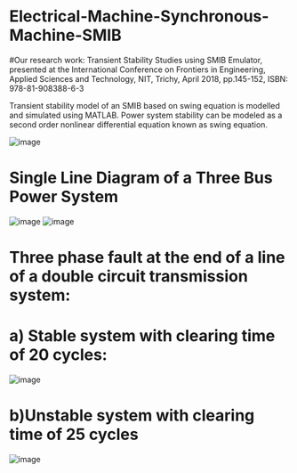 # Electrical-Machine-Synchronous-Machine-SMIB
#Our research work: Transient Stability Studies using SMIB Emulator, presented at the International Conference on Frontiers in Engineering, Applied Sciences and Technology, NIT, Trichy, April 2018, pp.145-152, ISBN: 978-81-908388-6-3


Transient stability model of an SMIB based on swing equation is modelled and simulated using MATLAB. 
Power system stability can be modeled as a second order nonlinear differential equation known as swing equation.

![image](https://user-images.githubusercontent.com/130666521/233594574-dbedbee0-16f4-4fa8-862a-67137e9ddd3b.png)
# Single Line Diagram of a Three Bus Power System
![image](https://user-images.githubusercontent.com/130666521/233593538-fbbf9770-ce41-4b74-b392-8d470b4a2a2b.png)
![image](https://user-images.githubusercontent.com/130666521/233593679-3430d27f-b2a7-4fd5-80c9-056545ea562d.png)
# Three phase fault at the end of a line of a double circuit transmission system:
# a) Stable system with clearing time of 20 cycles:
![image](https://user-images.githubusercontent.com/130666521/233592087-14553666-d1c7-4047-b4d9-26f46213cac0.png)
# b)Unstable  system with clearing time of 25 cycles
![image](https://user-images.githubusercontent.com/130666521/233592252-1b8876a9-4bd6-43c5-9fbc-9f95bafead60.png)
